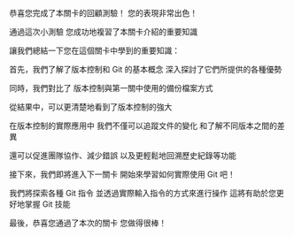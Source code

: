 恭喜您完成了本關卡的回顧測驗！
您的表現非常出色！

通過這次小測驗
您成功地複習了本關卡介紹的重要知識

讓我們總結一下您在這個關卡中學到的重要知識：

首先，我們了解了版本控制和 Git 的基本概念
深入探討了它們所提供的各種優勢

同時，我們對比了
版本控制與第一關中使用的備份檔案方式

從結果中，可以更清楚地看到了版本控制的強大

在版本控制的實際應用中
我們不僅可以追蹤文件的變化
和了解不同版本之間的差異

還可以促進團隊協作、減少錯誤
以及更輕鬆地回溯歷史紀錄等功能

接下來，我們即將進入下一關卡
開始來學習如何實際使用 Git 吧！

我們將探索各種 Git 指令
並透過實際輸入指令的方式來進行操作
這將有助於您更好地掌握 Git 技能

最後，恭喜您通過了本次的關卡
您做得很棒！



